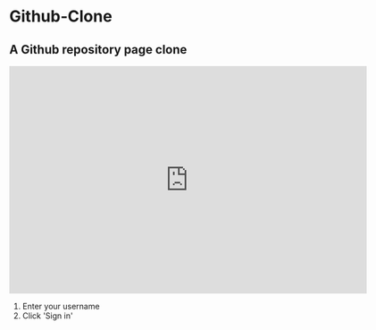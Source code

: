 # Github-Clone

## A Github repository page clone

<iframe src='https://gfycat.com/ifr/HarmlessGlassGoshawk' frameborder='0' scrolling='no' allowfullscreen width='640' height='407'></iframe>

1. Enter your username
2. Click 'Sign in'